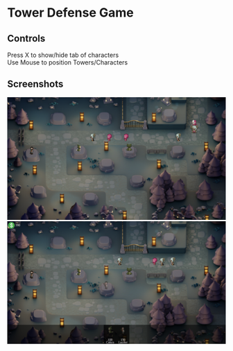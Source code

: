 # Tower Defense Game

## Controls
Press X to show/hide tab of characters \
Use Mouse to position Towers/Characters

## Screenshots
![alt text](https://github.com/abdulrahman-anasr/Tower-Defense-Game/blob/main/image1.png "Image 1")
![alt text](https://github.com/abdulrahman-anasr/Tower-Defense-Game/blob/main/image2.png "Image 2")
